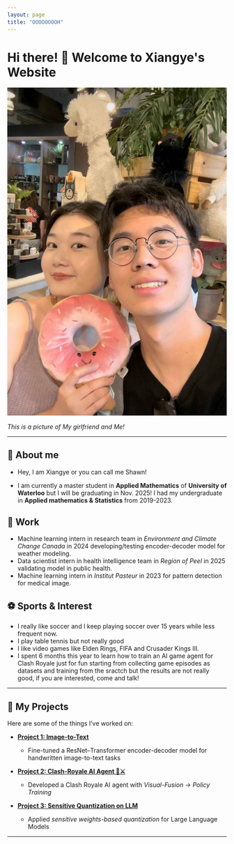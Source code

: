 ```yaml
---
layout: page
title: "OOOOOOOOH"
---
```


# Hi there! 👋 Welcome to Xiangye's Website

![This is a picture of My girlfriend and Me!](pic.jpg)

*This is a picture of My girlfriend and Me!*

---

## 👤 About me
- Hey, I am Xiangye or you can call me Shawn!

- I am currently a master student in **Applied Mathematics** of **University of Waterloo** but I will be graduating in Nov. 2025! I had my undergraduate in **Applied mathematics & Statistics** from 2019-2023.

## 💼 Work
- Machine learning intern in research team in *Environment and Climate Change Canada* in 2024 developing/testing encoder-decoder model for weather modeling.
- Data scientist intern in health intelligence team in *Region of Peel* in 2025 validating model in public health.
- Machine learning intern in *Institut Pasteur* in 2023 for pattern detection for medical image.


## ⚽ Sports & Interest
- I really like soccer and I keep playing soccer over 15 years while less frequent now.
- I play table tennis but not really good
- I like video games like Elden Rings, FIFA and Crusader Kings III.
- I spent 6 months this year to learn how to train an AI game agent for Clash Royale just for fun starting from collecting game episodes as datasets and training from the sractch but the results are not really good, if you are interested, come and talk!

---

## 🚀 My Projects
Here are some of the things I’ve worked on:

- <i class="fas fa-microchip"></i> [**Project 1: Image-to-Text**](/projects/project1.md)  
  - Fine-tuned a ResNet–Transformer encoder-decoder model for handwritten image-to-text tasks  

- <i class="fas fa-microchip"></i> [**Project 2: Clash-Royale AI Agent 🏰⚔️**](/projects/project2.md)  
  - Developed a Clash Royale AI agent with *Visual-Fusion → Policy Training*  

- <i class="fas fa-microchip"></i> [**Project 3: Sensitive Quantization on LLM**](/projects/project3.html)  
  - Applied *sensitive weights-based quantization* for Large Language Models  

---

